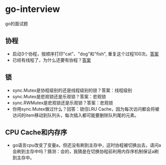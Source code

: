 # go-interview
go的面试题

## 协程
- 启动3个协程，按顺序打印"cat"、"dog"和"fish", 重复这个过程100次。[答案](https://github.com/ralgond/go-interview/blob/main/cmd/goroutine_run_sequentially.go)
- 已经有线程了，为什么还要有协程？[答案](https://github.com/ralgond/go-interview/blob/main/%E5%B7%B2%E7%BB%8F%E6%9C%89%E7%BA%BF%E7%A8%8B%E4%BA%86%EF%BC%8C%E4%B8%BA%E4%BB%80%E4%B9%88%E8%BF%98%E8%A6%81%E6%9C%89%E5%8D%8F%E7%A8%8B%EF%BC%9F.md)
  
## 锁
- sync.Mutex是协程级别的还是线程级别的锁？答案：线程级别
- sync.Mutex是悲观锁还是乐观锁？答案：悲观锁
- sync.RWMutex是悲观锁还是乐观锁？答案：悲观锁
- 你用sync.Mutex做过什么？回答：锁住LRU Cache，因为每次访问都会将被访问的item移动到队列头，每次插入都可能要删除队列尾的元素。

## CPU Cache和内存序
- go语言cpu改变了变量a，但还没有刷到主存中，这时协程被切换出去，请问a会刷到主存中吗？猜测：会的，我猜是在切换协程前利用内存序机制保证a刷到主存中。
